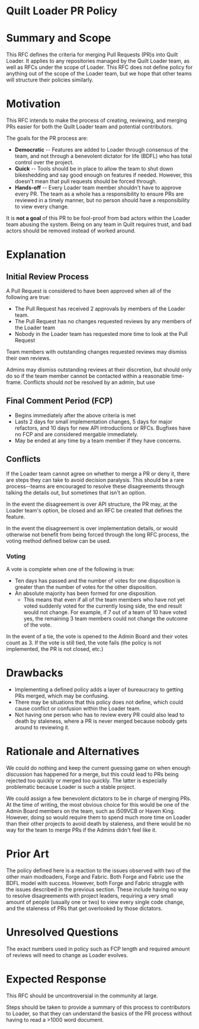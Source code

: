 # Quilt Loader PR Policy
# Summary and Scope
This RFC defines the criteria for merging Pull Requests (PR)s into Quilt Loader. It applies to any repositories managed by the Quilt Loader team, as well as RFCs under the scope of Loader.
This RFC does not define policy for anything out of the scope of the Loader team, but we hope that other teams will structure their policies similarly.

# Motivation
This RFC intends to make the process of creating, reviewing, and merging PRs easier for both the Quilt Loader team and potential contributors.

The goals for the PR process are:
- **Democratic** -- Features are added to Loader through consensus of the team, and not through a benevolent dictator for life (BDFL) who has total control over the project.
- **Quick** -- Tools should be in place to allow the team to shut down bikeshedding and say good enough on features if needed. However, this doesn't mean that pull requests should be forced through.
- **Hands-off** -- Every Loader team member shouldn't have to approve every PR. The team as a whole has a responsibility to ensure PRs are reviewed in a timely manner, but no person should have a responsibility to view every change.

It is **not a goal** of this PR to be fool-proof from bad actors within the Loader team abusing the system. Being on any team in Quilt requires trust, and bad actors should be removed instead of worked around.

# Explanation
## Initial Review Process
A Pull Request is considered to have been approved when all of the following are true:
- The Pull Request has received 2 approvals by members of the Loader team.
- The Pull Request has no changes requested reviews by any members of the Loader team
- Nobody in the Loader team has requested more time to look at the Pull Request

Team members with outstanding changes requested reviews may dismiss their own reviews.

Admins may dismiss outstanding reviews at their discretion, but should only do so if the team member cannot be contacted within a reasonable time-frame. Conflicts should *not* be resolved by an admin, but use 

## Final Comment Period (FCP)
- Begins immediately after the above criteria is met
- Lasts 2 days for small implementation changes, 5 days for major refactors, and 10 days for new API introductions or RFCs. Bugfixes have no FCP and are considered mergable immediately.
- May be ended at any time by a team member if they have concerns.


## Conflicts
If the Loader team cannot agree on whether to merge a PR or deny it, there are steps they can take to avoid decision paralysis. This should be a rare process--teams are encouraged to resolve these disagreements through talking the details out, but sometimes that isn't an option.

In the event the disagreement is over API structure, the PR may, at the Loader team's option, be closed and an RFC be created that defines the feature.

In the event the disagreement is over implementation details, or would otherwise not benefit from being forced through the long RFC process, the voting method defined below can be used.

### Voting
A vote is complete when one of the following is true:
- Ten days has passed and the number of votes for one disposition is greater than the number of votes for the other disposition.
- An absolute majority has been formed for one disposition.
    - This means that even if all of the team members who have not yet voted suddenly voted for the currently losing side, the end result would not change. For example, if 7 out of a team of 10 have voted yes, the remaining 3 team members could not change the outcome of the vote.

In the event of a tie, the vote is opened to the Admin Board and their votes count as 3. If the vote is still tied, the vote fails (the policy is not implemented, the PR is not closed, etc.)

# Drawbacks
- Implementing a defined policy adds a layer of bureaucracy to getting PRs merged, which may be confusing.
- There may be situations that this policy does not define, which could cause conflict or confusion within the Loader team.
- Not having one person who has to review every PR could also lead to death by staleness, where a PR is never merged because nobody gets around to reviewing it.

# Rationale and Alternatives
We could do nothing and keep the current guessing game on when enough discussion has happened for a merge, but this could lead to PRs being rejected too quickly or merged too quickly. The latter is especially problematic because Loader is such a stable project.

We could assign a few benevolent dictators to be in charge of merging PRs. At the time of writing, the most obvious choice for this would be one of the Admin Board members on the team, such as i509VCB or Haven King. However, doing so would require them to spend much more time on Loader than their other projects to avoid death by staleness, and there would be no way for the team to merge PRs if the Admins didn't feel like it.

# Prior Art
The policy defined here is a reaction to the issues observed with two of the other main modloaders, Forge and Fabric. Both Forge and Fabric use the BDFL model with success. However, both Forge and Fabric struggle with the issues described in the previous section. These include having no way to resolve disagreements with project leaders, requiring a very small amount of people (usually one or two) to view every single code change, and the staleness of PRs that get overlooked by those dictators.

# Unresolved Questions
The exact numbers used in policy such as FCP length and required amount of reviews will need to change as Loader evolves.

# Expected Response
This RFC should be uncontroversial in the community at large.

Steps should be taken to provide a summary of this process to contributors to Loader, so that they can understand the basics of the PR process without having to read a >1000 word document.
